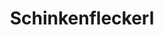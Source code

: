 ---
layout: blog
permalink: /schinkenfleckerl/
pagedesc: Schinkenfleckerl
title: Schinkenfleckerl
headline: Schinkenfleckerl
thumbnail: /wp-content/images/schinkenfleckerl.jpg
datafile: schinkenfleckerl
tags: [Hauptspeise, Pasta]
portionen: 4-5
htmlbeforeheadend: blog/htmlbeforeheadend.html
htmlbeforebodyend: blog/htmlbeforebodyend.html
---